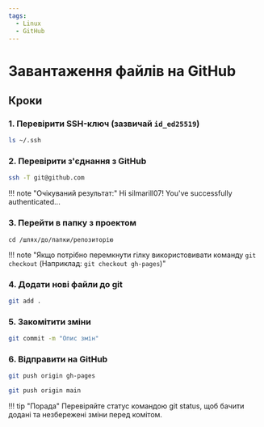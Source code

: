 ```yaml
---
tags:
  - Linux
  - GitHub
---
```


# Завантаження файлів на GitHub

## Кроки

### 1. Перевірити SSH-ключ (зазвичай `id_ed25519`)
```bash
ls ~/.ssh
```

### 2. Перевірити з'єднання з GitHub
```bash
ssh -T git@github.com
```

!!! note "Очікуваний результат:"
    Hi silmarill07! You've successfully authenticated...

### 3. Перейти в папку з проектом
``
cd /шлях/до/папки/репозиторію
``

!!! note "Якщо потрібно перемкнути гілку використовивати команду ``git checkout`` (Наприклад: ``git checkout gh-pages``)"

### 4. Додати нові файли до git
```bash
git add .
```

### 5. Закомітити зміни
```bash
git commit -m "Опис змін"
```

### 6. Відправити на GitHub
```bash
git push origin gh-pages
```

```bash
git push origin main
```

!!! tip "Порада"
    Перевіряйте статус командою git status, щоб бачити додані та незбережені зміни перед комітом.